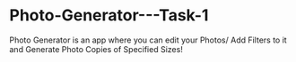 # Photo-Generator---Task-1
Photo Generator is an app where you can edit your Photos/ Add Filters to it and Generate Photo Copies of Specified Sizes!
